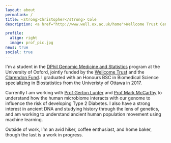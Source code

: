 ```yaml
---
layout: about
permalink: /
title: <strong>Christopher</strong> Cole
description: <a href="http://www.well.ox.ac.uk/home">Wellcome Trust Centre for Human Genetics</a>, <a href="https://ox.ac.uk">University of Oxford</a>

profile:
  align: right
  image: prof_pic.jpg
news: true
social: true
---
```


I'm a student in the [DPhil Genomic Medicine and Statistics](https://www.ox.ac.uk/admissions/graduate/courses/dphil-genomic-medicine-and-statistics?wssl=1) program at the University of Oxford, jointly funded by the [Wellcome Trust](http://www.well.ox.ac.uk/home) and the [Clarendon Fund](http://www.ox.ac.uk/clarendon/about). I graduated with an Honours BSC in Biomedical Science specializing in Biostatistics from the Univeristy of Ottawa in 2017. 

Currently I am working with [Prof Gerton Lunter](http://www.well.ox.ac.uk/gerton-lunter-2) and [Prof Mark McCarthy](https://www.ndm.ox.ac.uk/principal-investigators/researcher/mark-mccarthy) to understand how the human microbiome interacts with our genome to influence the risk of developing Type 2 Diabetes. I also have a strong interest in ancient DNA and studying history through the lens of genetics, and am working to understand ancient human population movement using machine learning. 

Outside of work, I’m an avid hiker, coffee enthusiast, and home baker, though the last is a work in progress.

